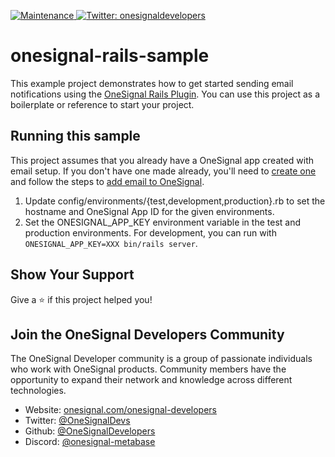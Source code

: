 <p>
  <a href="https://github.com/OneSignal/onesignal-rails-plugin/pulse" target="_blank">
    <img alt="Maintenance" src="https://img.shields.io/badge/Maintained%3F-yes-green.svg" />
  </a>
  <a href="https://twitter.com/onesignaldevs" target="_blank">
    <img alt="Twitter: onesignaldevelopers" src="https://img.shields.io/twitter/follow/onesignaldevs?style=social" />
  </a>
</p>

# onesignal-rails-sample

This example project demonstrates how to get started sending email notifications using the [OneSignal Rails Plugin](https://rubygems.org/gems/onesignal-rails). You can use this project as a boilerplate or reference to start your project.

## Running this sample

This project assumes that you already have a OneSignal app created with email setup. If you don't have one made already, you'll need to [create one](https://app.onesignal.com/apps/new) and follow the steps to [add email to OneSignal](https://documentation.onesignal.com/docs/email-quickstart).

1. Update config/environments/{test,development,production}.rb to set the hostname and OneSignal App ID for the given environments.
2. Set the ONESIGNAL_APP_KEY environment variable in the test and production environments.  For development, you can run with `ONESIGNAL_APP_KEY=XXX bin/rails server`.

## Show Your Support

Give a :star:️ if this project helped you!

## Join the OneSignal Developers Community

The OneSignal Developer community is a group of passionate individuals who work with OneSignal products. Community members have the opportunity to expand their network and knowledge across different technologies.

- Website: [onesignal.com/onesignal-developers](https://onesignal.com/onesignal-developers)
- Twitter: [@OneSignalDevs](https://twitter.com/onesignal)
- Github: [@OneSignalDevelopers](https://github.com/OneSignal)
- Discord: [@onesignal-metabase](https://linkedin.com/company/onesignal)
